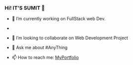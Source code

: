 ### Hi! IT'S SUMIT 👋


- 🔭 I’m currently working on FullStack web Dev.
-
- 👯 I’m looking to collaborate on  Web Development Project
 
- 💬 Ask me about  #AnyThing 
- 📫 How to reach me: [MyPortfolio](https://www.sumit.live)



<!--
**sumit970/sumit970** is a ✨ _special_ ✨ repository because its `README.md` (this file) appears on your GitHub profile.

Here are some ideas to get you started:


-->
